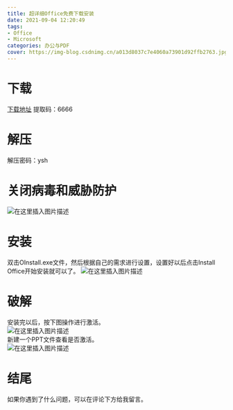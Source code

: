 ```yaml
---
title: 超详细Office免费下载安装
date: 2021-09-04 12:20:49
tags:
- Office
- Microsoft
categories: 办公与PDF
cover: https://img-blog.csdnimg.cn/a013d8037c7e4060a73901d92ffb2763.jpg
---
```


# 下载
[下载地址](https://pan.baidu.com/s/1R_pT7JMcTj3fCJPBPNx8pg)
提取码：6666

# 解压
解压密码：ysh

# 关闭病毒和威胁防护
![在这里插入图片描述](https://img-blog.csdnimg.cn/000b6e5c74f14b5db954574cb8881835.png)

# 安装
双击OInstall.exe文件，然后根据自己的需求进行设置，设置好以后点击Install Office开始安装就可以了。
![在这里插入图片描述](https://img-blog.csdnimg.cn/a0029025c0c84e199e1a3fc1dcf7f973.png)

# 破解
安装完以后，按下图操作进行激活。   
![在这里插入图片描述](https://img-blog.csdnimg.cn/743e289e76694c859216853dadae2d4e.png)   
新建一个PPT文件查看是否激活。   
![在这里插入图片描述](https://img-blog.csdnimg.cn/5b53e3ccc65846c79cd9a5ff95b73ddc.png)   

# 结尾
如果你遇到了什么问题，可以在评论下方给我留言。
